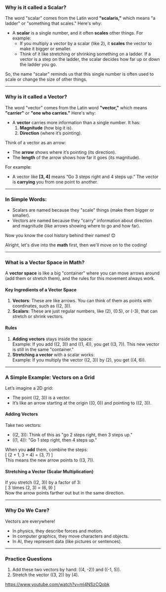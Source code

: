 ### **Why is it called a Scalar?**
The word "scalar" comes from the Latin word **"scalaris,"** which means "a ladder" or "something that scales." Here's why:

- A **scalar** is a single number, and it often **scales** other things. For example:
  - If you multiply a vector by a scalar (like 2), it **scales** the vector to make it bigger or smaller.
  - Think of it like stretching or shrinking something on a ladder. If a vector is a step on the ladder, the scalar decides how far up or down the ladder you go.

So, the name "scalar" reminds us that this single number is often used to scale or change the size of other things.

---

### **Why is it called a Vector?**
The word "vector" comes from the Latin word **"vector,"** which means **"carrier"** or **"one who carries."** Here's why:

- A **vector** carries more information than a single number. It has:
  1. **Magnitude** (how big it is).
  2. **Direction** (where it’s pointing).

Think of a vector as an arrow:
- The **arrow** shows where it’s pointing (its direction).
- The **length** of the arrow shows how far it goes (its magnitude).

For example:
- A vector like **[3, 4]** means “Go 3 steps right and 4 steps up.” The vector is **carrying** you from one point to another.

---

### **In Simple Words:**
- Scalars are named because they "scale" things (make them bigger or smaller).
- Vectors are named because they "carry" information about direction and magnitude (like arrows showing where to go and how far). 

Now you know the cool history behind their names! 😊




Alright, let's dive into the **math** first, then we'll move on to the coding!  

---

### **What is a Vector Space in Math?**  
A **vector space** is like a big "container" where you can move arrows around (add them or stretch them), and the rules for this movement always work.  

#### **Key Ingredients of a Vector Space**  
1. **Vectors**: These are like arrows. You can think of them as points with coordinates, such as \((2, 3)\).  
2. **Scalars**: These are just regular numbers, like \(2\), \(0.5\), or \(-3\), that can stretch or shrink vectors.  

#### **Rules**  
1. **Adding vectors** stays inside the space:  
   Example: If you add \((2, 3)\) and \((1, 4)\), you get \((3, 7)\). This new vector is still in the same "container."  
2. **Stretching a vector** with a scalar works:  
   Example: If you multiply the vector \((2, 3)\) by \(2\), you get \((4, 6)\).  

---

### **A Simple Example: Vectors on a Grid**  
Let’s imagine a 2D grid:  
- The point \((2, 3)\) is a vector.  
- It’s like an arrow starting at the origin \((0, 0)\) and pointing to \((2, 3)\).  

#### **Adding Vectors**  
Take two vectors:  
- \((2, 3)\): Think of this as "go 2 steps right, then 3 steps up."  
- \((1, 4)\): "Go 1 step right, then 4 steps up."  

When you **add** them, combine the steps:  
\[ (2 + 1, 3 + 4) = (3, 7) \]  
This means the new arrow points to \((3, 7)\).  

#### **Stretching a Vector (Scalar Multiplication)**  
If you stretch \((2, 3)\) by a factor of 3:  
\[ 3 \times (2, 3) = (6, 9) \]  
Now the arrow points farther out but in the same direction.  

---

### **Why Do We Care?**  
Vectors are everywhere!  
- In physics, they describe forces and motion.  
- In computer graphics, they move characters and objects.  
- In AI, they represent data (like pictures or sentences).  

---

### **Practice Questions**  
1. Add these two vectors by hand: \((4, -2)\) and \((-1, 5)\).  
2. Stretch the vector \((3, 2)\) by \(4\).  



https://www.youtube.com/watch?v=ml4NSzCQobk
